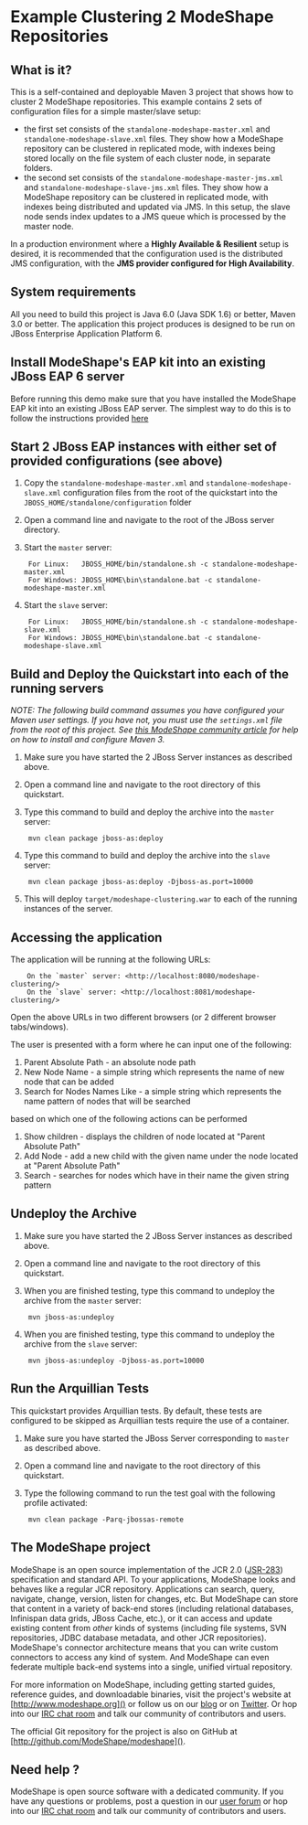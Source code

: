 Example Clustering 2 ModeShape Repositories
===========================================

What is it?
-----------

This is a self-contained and deployable Maven 3 project that shows how to cluster 2 ModeShape repositories.
This example contains 2 sets of configuration files for a simple master/slave setup:

 - the first set consists of  the `standalone-modeshape-master.xml` and `standalone-modeshape-slave.xml` files. They show how a
 ModeShape repository can be clustered in replicated mode, with indexes being stored locally on the file system of each cluster
 node, in separate folders.
 - the second set consists of the `standalone-modeshape-master-jms.xml` and `standalone-modeshape-slave-jms.xml` files. They show
 how a ModeShape repository can be clustered in replicated mode, with indexes being distributed and updated via JMS. In this setup,
 the slave node sends index updates to a JMS queue which is processed by the master node.

In a production environment where a __Highly Available & Resilient__ setup is desired, it is recommended that the configuration used
is the distributed JMS configuration, with the __JMS provider configured for High Availability__.

System requirements
-------------------

All you need to build this project is Java 6.0 (Java SDK 1.6) or better, Maven 3.0 or better.
The application this project produces is designed to be run on JBoss Enterprise Application Platform 6.

Install ModeShape's EAP kit into an existing JBoss EAP 6 server
---------------------------------------------------------------

Before running this demo make sure that you have installed the ModeShape EAP kit into an existing JBoss EAP server.
The simplest way to do this is to follow the instructions provided [here](https://docs.jboss.org/author/display/MODE/Installing+ModeShape+into+AS7)

Start 2 JBoss EAP instances with either set of provided configurations (see above)
--------------------------------------------------------------------------------------

1. Copy the `standalone-modeshape-master.xml` and `standalone-modeshape-slave.xml` configuration files from the root of the quickstart
into the `JBOSS_HOME/standalone/configuration` folder
2. Open a command line and navigate to the root of the JBoss server directory.
3. Start the `master` server:

        For Linux:   JBOSS_HOME/bin/standalone.sh -c standalone-modeshape-master.xml
        For Windows: JBOSS_HOME\bin\standalone.bat -c standalone-modeshape-master.xml
4. Start the `slave` server:

        For Linux:   JBOSS_HOME/bin/standalone.sh -c standalone-modeshape-slave.xml
        For Windows: JBOSS_HOME\bin\standalone.bat -c standalone-modeshape-slave.xml


Build and Deploy the Quickstart into each of the running servers
----------------------------------------------------------------

_NOTE: The following build command assumes you have configured your Maven user settings. If you have not, you must use the `settings.xml`
file from the root of this project. See [this ModeShape community article](http://community.jboss.org/wiki/ModeShapeandMaven)
for help on how to install and configure Maven 3._

1. Make sure you have started the 2 JBoss Server instances as described above.
2. Open a command line and navigate to the root directory of this quickstart.
3. Type this command to build and deploy the archive into the `master` server:

        mvn clean package jboss-as:deploy

4. Type this command to build and deploy the archive into the `slave` server:

        mvn clean package jboss-as:deploy -Djboss-as.port=10000

5. This will deploy `target/modeshape-clustering.war` to each of the running instances of the server.

Accessing the application
---------------------

The application will be running at the following URLs:

        On the `master` server: <http://localhost:8080/modeshape-clustering/>
        On the `slave` server: <http://localhost:8081/modeshape-clustering/>

Open the above URLs in two different browsers (or 2 different browser tabs/windows).

The user is presented with a form where he can input one of the following:

1. Parent Absolute Path - an absolute node path
2. New Node Name - a simple string which represents the name of new node that can be added
3. Search for Nodes Names Like - a simple string which represents the name pattern of nodes that will be searched

based on which one of the following actions can be performed

1. Show children - displays the children of node located at "Parent Absolute Path"
2. Add Node - add a new child with the given name under the node located at "Parent Absolute Path"
3. Search - searches for nodes which have in their name the given string pattern

Undeploy the Archive
--------------------

1. Make sure you have started the 2 JBoss Server instances as described above.
2. Open a command line and navigate to the root directory of this quickstart.
3. When you are finished testing, type this command to undeploy the archive from the `master` server:

        mvn jboss-as:undeploy

4. When you are finished testing, type this command to undeploy the archive from the `slave` server:

        mvn jboss-as:undeploy -Djboss-as.port=10000

Run the Arquillian Tests
-------------------------

This quickstart provides Arquillian tests. By default, these tests are configured to be skipped as Arquillian tests require the use of a container.

1. Make sure you have started the JBoss Server corresponding to `master` as described above.
2. Open a command line and navigate to the root directory of this quickstart.
3. Type the following command to run the test goal with the following profile activated:

        mvn clean package -Parq-jbossas-remote

The ModeShape project
---------------------
ModeShape is an open source implementation of the JCR 2.0 
([JSR-283](http://www.jcp.org/en/jsr/detail?id=283])) specification and 
standard API. To your applications, ModeShape looks and behaves like a 
regular JCR repository. Applications can search, query, navigate, change, 
version, listen for changes, etc. But ModeShape can store that content 
in a variety of back-end stores (including relational databases, Infinispan 
data grids, JBoss Cache, etc.), or it can access and update existing content 
from *other* kinds of systems (including file systems, SVN repositories, 
JDBC database metadata, and other JCR repositories). ModeShape's connector 
architecture means that you can write custom connectors to access any 
kind of system. And ModeShape can even federate multiple back-end systems 
into a single, unified virtual repository.

For more information on ModeShape, including getting started guides, 
reference guides, and downloadable binaries, visit the project's website 
at [http://www.modeshape.org]() or follow us on our [blog](http://modeshape.wordpress.org) 
or on [Twitter](http://twitter.com/modeshape). Or hop into our 
[IRC chat room](http://www.jboss.org/modeshape/chat) and talk our community 
of contributors and users.

The official Git repository for the project is also on GitHub at 
[http://github.com/ModeShape/modeshape]().

Need help ?
-----------

ModeShape is open source software with a dedicated community. If you have 
any questions or problems, post a question in our 
[user forum](http://community.jboss.org/en/modeshape) or hop into our 
[IRC chat room](http://www.jboss.org/modeshape/chat) and talk our 
community of contributors and users.